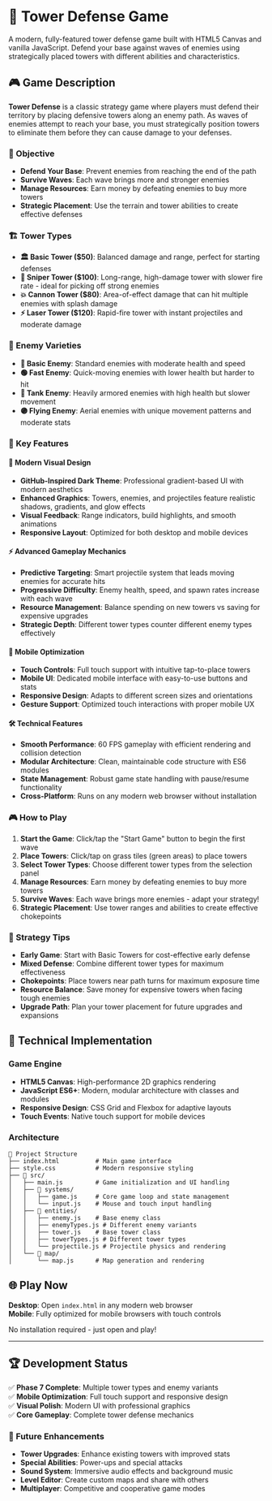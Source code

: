 # 🏰 Tower Defense Game

A modern, fully-featured tower defense game built with HTML5 Canvas and vanilla JavaScript. Defend your base against waves of enemies using strategically placed towers with different abilities and characteristics.

## 🎮 Game Description

**Tower Defense** is a classic strategy game where players must defend their territory by placing defensive towers along an enemy path. As waves of enemies attempt to reach your base, you must strategically position towers to eliminate them before they can cause damage to your defenses.

### 🎯 Objective
- **Defend Your Base**: Prevent enemies from reaching the end of the path
- **Survive Waves**: Each wave brings more and stronger enemies  
- **Manage Resources**: Earn money by defeating enemies to buy more towers
- **Strategic Placement**: Use the terrain and tower abilities to create effective defenses

### 🏗️ Tower Types
- **🏛️ Basic Tower ($50)**: Balanced damage and range, perfect for starting defenses
- **🎯 Sniper Tower ($100)**: Long-range, high-damage tower with slower fire rate - ideal for picking off strong enemies
- **💥 Cannon Tower ($80)**: Area-of-effect damage that can hit multiple enemies with splash damage
- **⚡ Laser Tower ($120)**: Rapid-fire tower with instant projectiles and moderate damage

### 👹 Enemy Varieties  
- **🔴 Basic Enemy**: Standard enemies with moderate health and speed
- **🟢 Fast Enemy**: Quick-moving enemies with lower health but harder to hit
- **🔵 Tank Enemy**: Heavily armored enemies with high health but slower movement
- **🟣 Flying Enemy**: Aerial enemies with unique movement patterns and moderate stats

### 🎪 Key Features

#### 🎨 **Modern Visual Design**
- **GitHub-Inspired Dark Theme**: Professional gradient-based UI with modern aesthetics
- **Enhanced Graphics**: Towers, enemies, and projectiles feature realistic shadows, gradients, and glow effects
- **Visual Feedback**: Range indicators, build highlights, and smooth animations
- **Responsive Layout**: Optimized for both desktop and mobile devices

#### ⚡ **Advanced Gameplay Mechanics**
- **Predictive Targeting**: Smart projectile system that leads moving enemies for accurate hits
- **Progressive Difficulty**: Enemy health, speed, and spawn rates increase with each wave
- **Resource Management**: Balance spending on new towers vs saving for expensive upgrades
- **Strategic Depth**: Different tower types counter different enemy types effectively

#### 📱 **Mobile Optimization**
- **Touch Controls**: Full touch support with intuitive tap-to-place towers
- **Mobile UI**: Dedicated mobile interface with easy-to-use buttons and stats
- **Responsive Design**: Adapts to different screen sizes and orientations
- **Gesture Support**: Optimized touch interactions with proper mobile UX

#### 🛠️ **Technical Features**
- **Smooth Performance**: 60 FPS gameplay with efficient rendering and collision detection  
- **Modular Architecture**: Clean, maintainable code structure with ES6 modules
- **State Management**: Robust game state handling with pause/resume functionality
- **Cross-Platform**: Runs on any modern web browser without installation

### 🎮 How to Play

1. **Start the Game**: Click/tap the "Start Game" button to begin the first wave
2. **Place Towers**: Click/tap on grass tiles (green areas) to place towers
3. **Select Tower Types**: Choose different tower types from the selection panel
4. **Manage Resources**: Earn money by defeating enemies to buy more towers
5. **Survive Waves**: Each wave brings more enemies - adapt your strategy!
6. **Strategic Placement**: Use tower ranges and abilities to create effective chokepoints

### 🎯 Strategy Tips
- **Early Game**: Start with Basic Towers for cost-effective early defense
- **Mixed Defense**: Combine different tower types for maximum effectiveness
- **Chokepoints**: Place towers near path turns for maximum exposure time
- **Resource Balance**: Save money for expensive towers when facing tough enemies
- **Upgrade Path**: Plan your tower placement for future upgrades and expansions

## 🚀 Technical Implementation

### **Game Engine**
- **HTML5 Canvas**: High-performance 2D graphics rendering
- **JavaScript ES6+**: Modern, modular architecture with classes and modules
- **Responsive Design**: CSS Grid and Flexbox for adaptive layouts
- **Touch Events**: Native touch support for mobile devices

### **Architecture**
```
📁 Project Structure
├── index.html          # Main game interface
├── style.css           # Modern responsive styling  
├── 📁 src/
│   ├── main.js         # Game initialization and UI handling
│   ├── 📁 systems/
│   │   ├── game.js     # Core game loop and state management
│   │   └── input.js    # Mouse and touch input handling
│   ├── 📁 entities/
│   │   ├── enemy.js    # Base enemy class
│   │   ├── enemyTypes.js # Different enemy variants
│   │   ├── tower.js    # Base tower class  
│   │   ├── towerTypes.js # Different tower types
│   │   └── projectile.js # Projectile physics and rendering
│   └── 📁 map/
│       └── map.js      # Map generation and rendering
```

## 🌐 Play Now

**Desktop**: Open `index.html` in any modern web browser  
**Mobile**: Fully optimized for mobile browsers with touch controls

No installation required - just open and play!

---

## 🏆 Development Status

✅ **Phase 7 Complete**: Multiple tower types and enemy variants  
✅ **Mobile Optimization**: Full touch support and responsive design  
✅ **Visual Polish**: Modern UI with professional graphics  
✅ **Core Gameplay**: Complete tower defense mechanics  

### 🎯 Future Enhancements
- **Tower Upgrades**: Enhance existing towers with improved stats
- **Special Abilities**: Power-ups and special attacks  
- **Sound System**: Immersive audio effects and background music
- **Level Editor**: Create custom maps and share with others
- **Multiplayer**: Competitive and cooperative game modes

